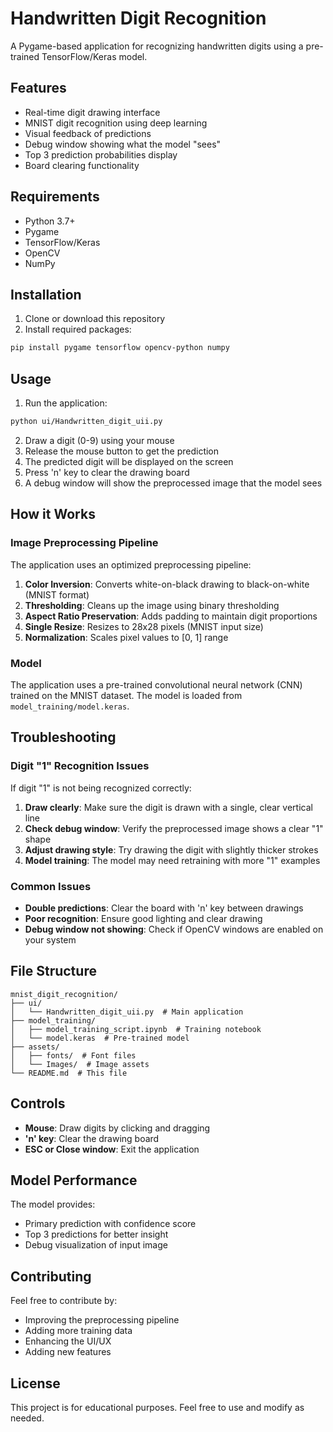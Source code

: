 # Handwritten Digit Recognition

A Pygame-based application for recognizing handwritten digits using a pre-trained TensorFlow/Keras model.

## Features

- Real-time digit drawing interface
- MNIST digit recognition using deep learning
- Visual feedback of predictions
- Debug window showing what the model "sees"
- Top 3 prediction probabilities display
- Board clearing functionality

## Requirements

- Python 3.7+
- Pygame
- TensorFlow/Keras
- OpenCV
- NumPy

## Installation

1. Clone or download this repository
2. Install required packages:
```bash
pip install pygame tensorflow opencv-python numpy
```

## Usage

1. Run the application:
```bash
python ui/Handwritten_digit_uii.py
```

2. Draw a digit (0-9) using your mouse
3. Release the mouse button to get the prediction
4. The predicted digit will be displayed on the screen
5. Press 'n' key to clear the drawing board
6. A debug window will show the preprocessed image that the model sees

## How it Works

### Image Preprocessing Pipeline

The application uses an optimized preprocessing pipeline:

1. **Color Inversion**: Converts white-on-black drawing to black-on-white (MNIST format)
2. **Thresholding**: Cleans up the image using binary thresholding
3. **Aspect Ratio Preservation**: Adds padding to maintain digit proportions
4. **Single Resize**: Resizes to 28x28 pixels (MNIST input size)
5. **Normalization**: Scales pixel values to [0, 1] range

### Model

The application uses a pre-trained convolutional neural network (CNN) trained on the MNIST dataset. The model is loaded from `model_training/model.keras`.

## Troubleshooting

### Digit "1" Recognition Issues

If digit "1" is not being recognized correctly:

1. **Draw clearly**: Make sure the digit is drawn with a single, clear vertical line
2. **Check debug window**: Verify the preprocessed image shows a clear "1" shape
3. **Adjust drawing style**: Try drawing the digit with slightly thicker strokes
4. **Model training**: The model may need retraining with more "1" examples

### Common Issues

- **Double predictions**: Clear the board with 'n' key between drawings
- **Poor recognition**: Ensure good lighting and clear drawing
- **Debug window not showing**: Check if OpenCV windows are enabled on your system

## File Structure

```
mnist_digit_recognition/
├── ui/
│   └── Handwritten_digit_uii.py  # Main application
├── model_training/
│   ├── model_training_script.ipynb  # Training notebook
│   └── model.keras  # Pre-trained model
├── assets/
│   ├── fonts/  # Font files
│   └── Images/  # Image assets
└── README.md  # This file
```

## Controls

- **Mouse**: Draw digits by clicking and dragging
- **'n' key**: Clear the drawing board
- **ESC or Close window**: Exit the application

## Model Performance

The model provides:
- Primary prediction with confidence score
- Top 3 predictions for better insight
- Debug visualization of input image

## Contributing

Feel free to contribute by:
- Improving the preprocessing pipeline
- Adding more training data
- Enhancing the UI/UX
- Adding new features

## License

This project is for educational purposes. Feel free to use and modify as needed.
